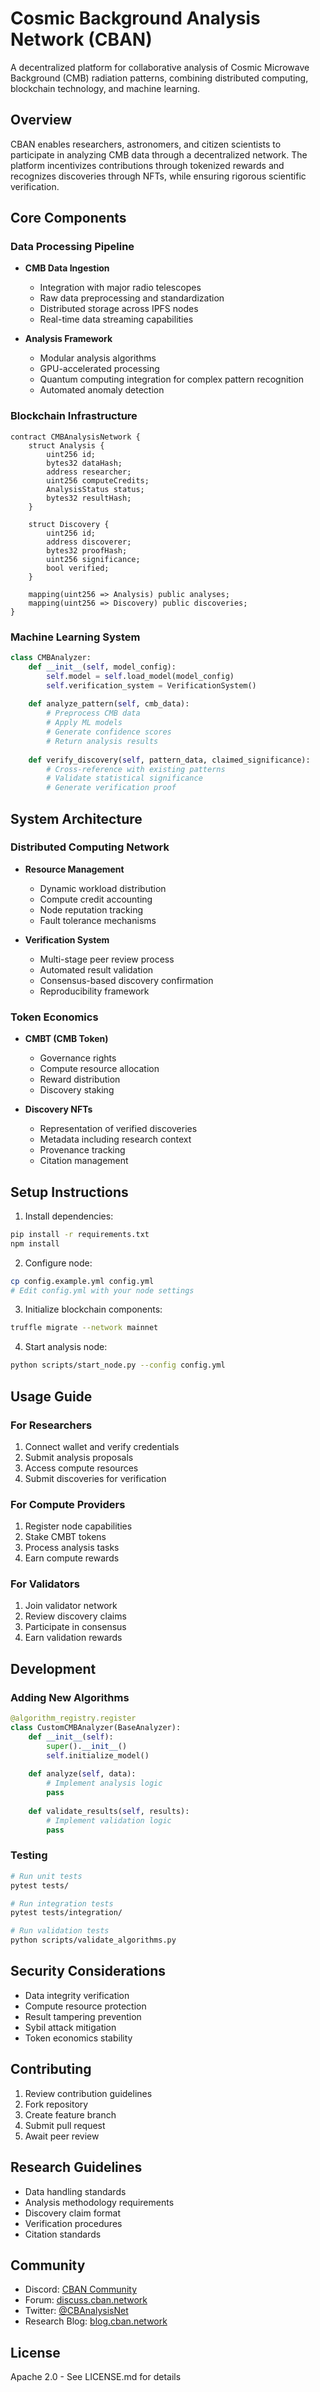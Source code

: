 # Cosmic Background Analysis Network (CBAN)

A decentralized platform for collaborative analysis of Cosmic Microwave Background (CMB) radiation patterns, combining distributed computing, blockchain technology, and machine learning.

## Overview

CBAN enables researchers, astronomers, and citizen scientists to participate in analyzing CMB data through a decentralized network. The platform incentivizes contributions through tokenized rewards and recognizes discoveries through NFTs, while ensuring rigorous scientific verification.

## Core Components

### Data Processing Pipeline

- **CMB Data Ingestion**
    - Integration with major radio telescopes
    - Raw data preprocessing and standardization
    - Distributed storage across IPFS nodes
    - Real-time data streaming capabilities

- **Analysis Framework**
    - Modular analysis algorithms
    - GPU-accelerated processing
    - Quantum computing integration for complex pattern recognition
    - Automated anomaly detection

### Blockchain Infrastructure

```solidity
contract CMBAnalysisNetwork {
    struct Analysis {
        uint256 id;
        bytes32 dataHash;
        address researcher;
        uint256 computeCredits;
        AnalysisStatus status;
        bytes32 resultHash;
    }
    
    struct Discovery {
        uint256 id;
        address discoverer;
        bytes32 proofHash;
        uint256 significance;
        bool verified;
    }
    
    mapping(uint256 => Analysis) public analyses;
    mapping(uint256 => Discovery) public discoveries;
}
```

### Machine Learning System

```python
class CMBAnalyzer:
    def __init__(self, model_config):
        self.model = self.load_model(model_config)
        self.verification_system = VerificationSystem()
    
    def analyze_pattern(self, cmb_data):
        # Preprocess CMB data
        # Apply ML models
        # Generate confidence scores
        # Return analysis results
        
    def verify_discovery(self, pattern_data, claimed_significance):
        # Cross-reference with existing patterns
        # Validate statistical significance
        # Generate verification proof
```

## System Architecture

### Distributed Computing Network

- **Resource Management**
    - Dynamic workload distribution
    - Compute credit accounting
    - Node reputation tracking
    - Fault tolerance mechanisms

- **Verification System**
    - Multi-stage peer review process
    - Automated result validation
    - Consensus-based discovery confirmation
    - Reproducibility framework

### Token Economics

- **CMBT (CMB Token)**
    - Governance rights
    - Compute resource allocation
    - Reward distribution
    - Discovery staking

- **Discovery NFTs**
    - Representation of verified discoveries
    - Metadata including research context
    - Provenance tracking
    - Citation management

## Setup Instructions

1. Install dependencies:
```bash
pip install -r requirements.txt
npm install
```

2. Configure node:
```bash
cp config.example.yml config.yml
# Edit config.yml with your node settings
```

3. Initialize blockchain components:
```bash
truffle migrate --network mainnet
```

4. Start analysis node:
```bash
python scripts/start_node.py --config config.yml
```

## Usage Guide

### For Researchers

1. Connect wallet and verify credentials
2. Submit analysis proposals
3. Access compute resources
4. Submit discoveries for verification

### For Compute Providers

1. Register node capabilities
2. Stake CMBT tokens
3. Process analysis tasks
4. Earn compute rewards

### For Validators

1. Join validator network
2. Review discovery claims
3. Participate in consensus
4. Earn validation rewards

## Development

### Adding New Algorithms

```python
@algorithm_registry.register
class CustomCMBAnalyzer(BaseAnalyzer):
    def __init__(self):
        super().__init__()
        self.initialize_model()
    
    def analyze(self, data):
        # Implement analysis logic
        pass
    
    def validate_results(self, results):
        # Implement validation logic
        pass
```

### Testing

```bash
# Run unit tests
pytest tests/

# Run integration tests
pytest tests/integration/

# Run validation tests
python scripts/validate_algorithms.py
```

## Security Considerations

- Data integrity verification
- Compute resource protection
- Result tampering prevention
- Sybil attack mitigation
- Token economics stability

## Contributing

1. Review contribution guidelines
2. Fork repository
3. Create feature branch
4. Submit pull request
5. Await peer review

## Research Guidelines

- Data handling standards
- Analysis methodology requirements
- Discovery claim format
- Verification procedures
- Citation standards

## Community

- Discord: [CBAN Community](https://discord.gg/cban)
- Forum: [discuss.cban.network](https://discuss.cban.network)
- Twitter: [@CBAnalysisNet](https://twitter.com/CBAnalysisNet)
- Research Blog: [blog.cban.network](https://blog.cban.network)

## License

Apache 2.0 - See LICENSE.md for details
